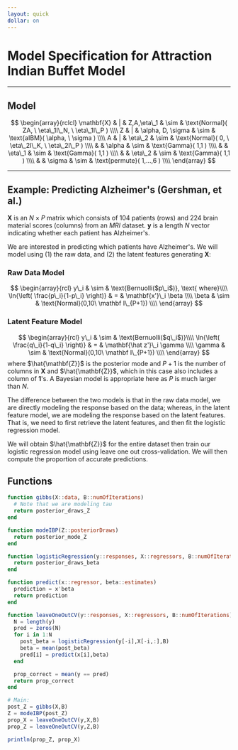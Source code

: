 ```yaml
---
layout: quick
dollar: on
---
```


# Model Specification for Attraction Indian Buffet Model
---



## Model
$$
  \begin{array}{rclcl}
    \mathbf{X} & | & Z,A,\eta\_1 & \sim & \text{Normal}(     ZA, \  \eta\_1I\_N, \ \eta\_1I\_P ) \\\\
    Z & | & \alpha, D, \sigma  & \sim      & \text{aIBM}( \alpha, \  \sigma ) \\\\
    A & | & \eta\_2 & \sim                           & \text{Normal}( 0, \ \eta\_2I\_K, \ \eta\_2I\_P ) \\\\
    & & \alpha  & \sim                     & \text{Gamma}( 1,1 ) \\\\
    & & \eta\_1 & \sim                     & \text{Gamma}( 1,1 ) \\\\
    & & \eta\_2 & \sim                     & \text{Gamma}( 1,1 ) \\\\
    & & \sigma  & \sim                     & \text{permute}( 1,...,6 ) \\\\
  \end{array}
$$

---

## Example: Predicting Alzheimer's (Gershman, et al.)
$\mathbf{X}$ is an $N \times P$ matrix which consists of 104 patients (rows) and 224
brain material scores (columns) from an *MRI* dataset. $\mathbf{y}$ is a length $N$
vector indicating whether each patient has Alzheimer's.

We are interested in predicting which patients have Alzheimer's. We will model using
(1) the raw data, and (2) the latent features generating $\mathbf X$:

### Raw Data Model
$$
  \begin{array}{rcl}
    y\_i & \sim & \text{Bernuolli($p\_i$)}, \text{ where}\\\\
    \ln{\left( \frac{p\_i}{1-p\_i} \right)} & = & \mathbf{x'}\_i \beta \\\\
    \beta & \sim & \text{Normal}(0,10\ \mathbf I\_{P+1}) \\\\
  \end{array}
$$

### Latent Feature Model
$$
  \begin{array}{rcl}
    y\_i & \sim & \text{Bernuolli($q\_i$)}\\\\
    \ln{\left( \frac{q\_i}{1-q\_i} \right)} & = & \mathbf{\hat z'}\_i \gamma \\\\
    \gamma & \sim & \text{Normal}(0,10\ \mathbf I\_{P+1}) \\\\
  \end{array}
$$
where $\hat{\mathbf{Z}}$ is the posterior mode and $P+1$ is the number of
columns in $\mathbf X$ and $\hat{\mathbf{Z}}$, which in this case also includes
a column of $\mathbf 1$'s. A Bayesian model is appropriate here as $P$ is much
larger than $N$.

The difference between the two models is that in the raw data model, we are
directly modeling the response based on the data; whereas, in the latent
feature model, we are modeling the response based on the latent features. That
is, we need to first retrieve the latent features, and then fit the logistic
regression model.

We will obtain $\hat{\mathbf{Z}}$ for the entire dataset then train our
logistic regression model using leave one out cross-validation. We will then
compute the proportion of accurate predictions.

## Functions
~~~Julia
function gibbs(X::data, B::numOfIterations) 
  # Note that we are modeling tau
  return posterior_draws_Z
end

function modeIBP(Z::posteriorDraws)
  return posterior_mode_Z
end

function logisticRegression(y::responses, X::regressors, B::numOfIterations)
  return posterior_draws_beta
end

function predict(x::regressor, beta::estimates)
  prediction = x'beta
  return prediction
end

function leaveOneOutCV(y::responses, X::regressors, B::numOfIterations)
  N = length(y)
  pred = zeros(N)
  for i in 1:N
    post_beta = logisticRegression(y[-i],X[-i,:],B)
    beta = mean(post_beta)
    pred[i] = predict(x[i],beta)
  end

  prop_correct = mean(y == pred)
  return prop_correct
end

# Main:
post_Z = gibbs(X,B)
Z = modeIBP(post_Z)
prop_X = leaveOneOutCV(y,X,B)
prop_Z = leaveOneOutCV(y,Z,B)

println(prop_Z, prop_X)
~~~
